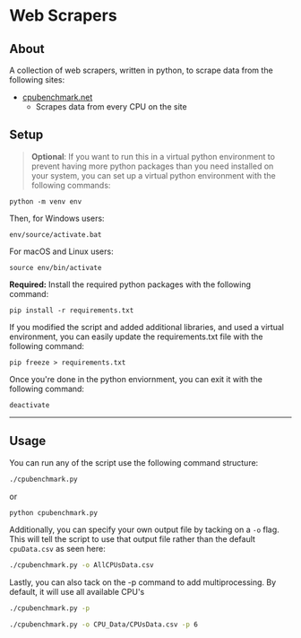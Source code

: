 # Web Scrapers

About
---------
A collection of web scrapers, written in python, to scrape data from the
following sites:
 - [cpubenchmark.net](https://cpubenchmark.net)
   - Scrapes data from every CPU on the site

Setup
---------
> **Optional**: 
> If you want to run this in a virtual python environment
> to prevent having more python packages than you need installed on 
> your system, you can set up a virtual python environment with the 
> following commands: 
```
python -m venv env
```
Then, for Windows users:
```
env/source/activate.bat
```
For macOS and Linux users:
```
source env/bin/activate
```
**Required:** Install the required python packages with the 
following command:
```
pip install -r requirements.txt
```

If you modified the script and added additional libraries, and 
used a virtual environment, you can easily update the 
requirements.txt file with the following command:
```
pip freeze > requirements.txt
```
Once you're done in the python enviornment, you can exit it with the following command:
```
deactivate
```
------
Usage
------
You can run any of the script use the following command structure:
```bash
./cpubenchmark.py
```
or 
```bash
python cpubenchmark.py
```

Additionally, you can specify your own output file by tacking on a 
`-o` flag. This will tell the script to use that output file rather than the
default  `cpuData.csv` 
as seen here:
```bash
./cpubenchmark.py -o AllCPUsData.csv
```

Lastly, you can also tack on the -p command to add multiprocessing.
By default, it will use all available CPU's
```bash
./cpubenchmark.py -p
```
```bash
./cpubenchmark.py -o CPU_Data/CPUsData.csv -p 6
```
